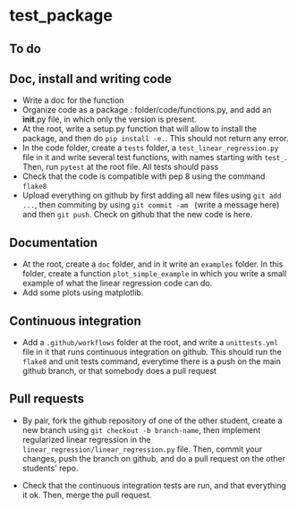 # test_package


To do
-----

## Doc, install and writing code
- Write a doc for the function
- Organize code as a package : folder/code/functions.py, and add an __init__.py file, in which only the version is present.
- At the root, write a setup.py function that will allow to install the package, and then do `pip install -e.`. This should not return any error.
- In the code folder, create a `tests` folder, a `test_linear_regression.py` file in it and write several test functions, with names starting with `test_`. Then, run `pytest` at the root file. All tests should pass
- Check that the code is compatible with pep 8 using the command `flake8`
- Upload everything on github by first adding all new files using `git add ...`, then commiting by using `git commit -am ` (write a message here) and then `git push`. Check on github that the new code is here.

## Documentation 
- At the root, create a `doc` folder, and in it write an `examples` folder. In this folder, create a function `plot_simple_example` in which you write a small example of what the linear regression code can do.
- Add some plots using matplotlib. 

## Continuous integration
- Add a `.github/workflows` folder at the root, and write a `unittests.yml` file in it that runs continuous integration on github. This should run the `flake8` and unit tests command, everytime there is a push on the main github branch, or that somebody does a pull request

## Pull requests
- By pair, fork the github repository of one of the other student, create a new branch using `git checkout -b branch-name`, then implement regularized linear regression in the `linear_regression/linear_regression.py` file. Then, commit your changes, push the branch on github, and do a pull request on the other students' repo. 

- Check that the continuous integration tests are run, and that everything it ok. Then, merge the pull request.